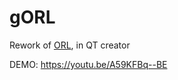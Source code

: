# gORL
Rework of [ORL](https://github.com/IniZio/ORL "ORL"), in QT creator

DEMO: https://youtu.be/A59KFBq--BE
